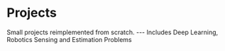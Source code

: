 # Projects
Small projects reimplemented from scratch. 
--- Includes Deep Learning, Robotics Sensing and Estimation Problems


